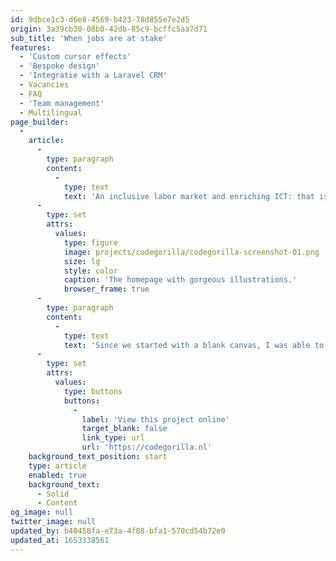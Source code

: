 ```yaml
---
id: 9dbce1c3-d6e8-4569-b423-78d855e7e2d5
origin: 3a39cb30-08b0-42db-85c9-bcffc5aa7d71
sub_title: 'When jobs are at stake'
features:
  - 'Custom cursor effects'
  - 'Bespoke design'
  - 'Integratie with a Laravel CRM'
  - Vacancies
  - FAQ
  - 'Team management'
  - Multilingual
page_builder:
  -
    article:
      -
        type: paragraph
        content:
          -
            type: text
            text: 'An inclusive labor market and enriching ICT: that is what CodeGorilla stands for. They organize coding bootcamps for motivated job seekers who want to learn the programming profession and then match them with employers. The design is by Merkactivisten (Brand Activists), who already did a complete rebranding at an earlier stage. The site has been professionalized and personalized: from now on, CodeGorilla mainly focuses on finding participants online.'
      -
        type: set
        attrs:
          values:
            type: figure
            image: projects/codegorilla/codegorilla-screenshot-01.png
            size: lg
            style: color
            caption: 'The homepage with gorgeous illustrations.'
            browser_frame: true
      -
        type: paragraph
        content:
          -
            type: text
            text: 'Since we started with a blank canvas, I was able to take the liberty of designing the back-end with Statamic in such a way that it met all needs (now and in the future), while still remaining user-friendly for the people who need to use it to work.'
      -
        type: set
        attrs:
          values:
            type: buttons
            buttons:
              -
                label: 'View this project online'
                target_blank: false
                link_type: url
                url: 'https://codegorilla.nl'
    background_text_position: start
    type: article
    enabled: true
    background_text:
      - Solid
      - Content
og_image: null
twitter_image: null
updated_by: b40458fa-e73a-4f88-bfa1-570cd54b72e0
updated_at: 1653338561
---
```

